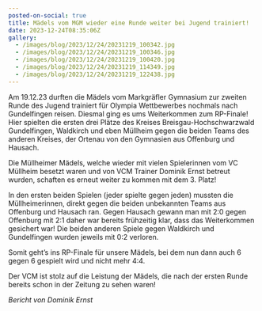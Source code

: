 ```yaml
---
posted-on-social: true
title: Mädels vom MGM wieder eine Runde weiter bei Jugend trainiert!
date: 2023-12-24T08:35:06Z
gallery:
  - /images/blog/2023/12/24/20231219_100342.jpg
  - /images/blog/2023/12/24/20231219_100346.jpg
  - /images/blog/2023/12/24/20231219_100420.jpg
  - /images/blog/2023/12/24/20231219_114349.jpg
  - /images/blog/2023/12/24/20231219_122438.jpg
---
```


Am 19.12.23 durften die Mädels vom Markgräfler Gymnasium zur zweiten
Runde des Jugend trainiert für Olympia Wettbewerbes nochmals nach
Gundelfingen reisen. Diesmal ging es ums Weiterkommen zum RP-Finale!
Hier spielten die ersten drei Plätze des Kreises
Breisgau-Hochschwarzwald Gundelfingen, Waldkirch und eben Müllheim gegen
die beiden Teams des anderen Kreises, der Ortenau von den Gymnasien aus
Offenburg und Hausach.

Die Müllheimer Mädels, welche wieder mit vielen Spielerinnen vom VC
Müllheim besetzt waren und von VCM Trainer Dominik Ernst betreut wurden,
schaften es erneut weiter zu kommen mit dem 3. Platz!

In den ersten beiden Spielen (jeder spielte gegen jeden) mussten die
Müllheimerinnen, direkt gegen die beiden unbekannten Teams aus Offenburg
und Hausach ran. Gegen Hausach gewann man mit 2:0 gegen Offenburg mit
2:1 daher war bereits frühzeitig klar, dass das Weiterkommen gesichert
war! Die beiden anderen Spiele gegen Waldkirch und Gundelfingen wurden
jeweils mit 0:2 verloren.

Somit geht’s ins RP-Finale für unsere Mädels, bei dem nun dann auch 6
gegen 6 gespielt wird und nicht mehr 4:4.

Der VCM ist stolz auf die Leistung der Mädels, die nach der ersten Runde
bereits schon in der Zeitung zu sehen waren!

<i>Bericht von Dominik Ernst</i>
